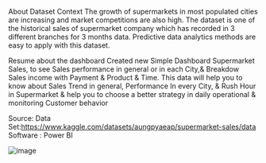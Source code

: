 About Dataset 
  Context The growth of supermarkets in most populated cities are increasing and market competitions are also high. The dataset is one of the historical sales of supermarket company which has recorded in 3 different branches for 3 months data. Predictive data analytics methods are easy to apply with this dataset.

Resume about the dashboard
  Created new Simple Dashboard Supermarket Sales, to see Sales performance in general or in each City,& Breakdow Sales income with Payment & Product & Time.
This data will help you to know about Sales Trend in general, Performance In every City, & Rush Hour in Supermarket & help you to choose a better strategy in daily operational & monitoring Customer behavior

Source:
  Data Set:https://www.kaggle.com/datasets/aungpyaeap/supermarket-sales/data
  Software : Power BI

![image](https://github.com/JefPratama/Supermarket-Sales/assets/153343134/694b4432-5f35-448b-a4d3-1593aab76eca)

